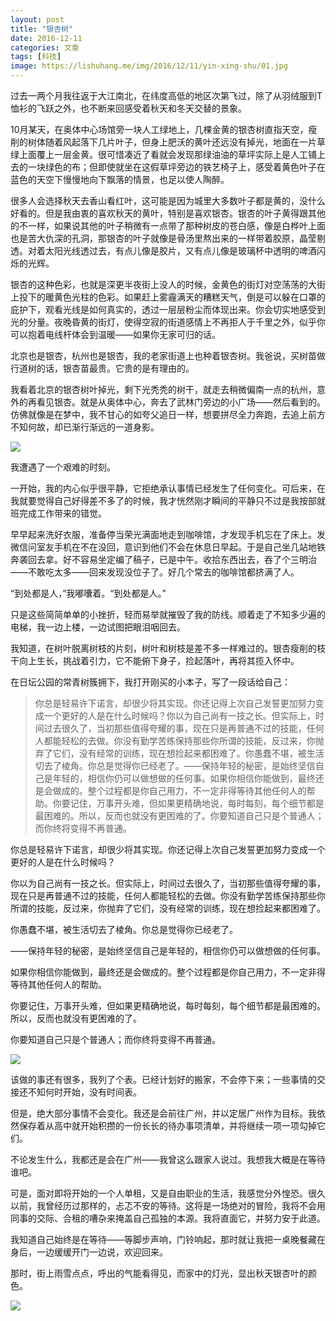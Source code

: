 ```yaml
---
layout: post
title: "银杏树"
date: 2016-12-11
categories: 文章
tags: [科技]
image: https://lishuhang.me/img/2016/12/11/yin-xing-shu/01.jpg
---
```


过去一两个月我往返于大江南北，在纬度高低的地区次第飞过，除了从羽绒服到T恤衫的飞跃之外，也不断来回感受着秋天和冬天交替的景象。

10月某天，在奥体中心场馆旁一块人工绿地上，几棵金黄的银杏树直指天空，瘦削的树体随着风起落下几片叶子，但身上肥沃的黄叶还远没有掉光，地面在一片草绿上面覆上一层金黄。很可惜凑近了看就会发现那绿油油的草坪实际上是人工铺上去的一块绿色的布；但即使就坐在这假草坪旁边的铁艺椅子上，感受着黄色叶子在蓝色的天空下慢慢地向下飘落的情景，也足以使人陶醉。

很多人会选择秋天去香山看红叶，这可能是因为城里大多数叶子都是黄的，没什么好看的。但是我由衷的喜欢秋天的黄叶，特别是喜欢银杏。银杏的叶子黄得跟其他的不一样，如果说其他的叶子稍微有一点带了那种树皮的苍白感，像是白桦叶上面也是苦大仇深的孔洞，那银杏的叶子就像是骨汤里熬出来的一样带着胶原，晶莹剔透。对着太阳光线透过去，有点儿像是胶片，又有点儿像是玻璃杯中透明的啤酒闪烁的光辉。

银杏的这种色彩，也就是深更半夜街上没人的时候，金黄色的街灯对空荡荡的大街上投下的暖黄色光柱的色彩。如果赶上雾霾满天的糟糕天气，倒是可以躲在口罩的庇护下，观看光线是如何真实的，透过一层层粉尘而体现出来。你会切实地感受到光的分量。夜晚昏黄的街灯，使得空寂的街道感情上不再拒人于千里之外，似乎你可以抱着电线杆体会到温暖——如果你无家可归的话。

北京也是银杏，杭州也是银杏，我的老家街道上也种着银杏树。我爸说，买树苗做行道树的话，银杏苗最贵。它贵的是有理由的。

我看着北京的银杏树叶掉光，剩下光秃秃的树干，就走去稍微偏南一点的杭州，意外的再看见银杏。就是从奥体中心，奔去了武林门旁边的小广场——然后看到的。仿佛就像是在梦中，我不甘心的如夸父追日一样，想要拼尽全力奔跑，去追上前方不知何故，却已渐行渐远的一道身影。

![](http://mmbiz.qpic.cn/mmbiz_jpg/AdRKyBVLoHJIJsjwdhdbfIkT11tetfJFkEQhQibbJW1UvQcXEBsOUgZicfrlE6mNIjqRaribgicacfp9Or2DB1mOpQ/0?wx_fmt=jpeg)

我遭遇了一个艰难的时刻。

一开始，我的内心似乎很平静，它拒绝承认事情已经发生了任何变化。可后来，在我就要觉得自己好得差不多了的时候，我才恍然刚才瞬间的平静只不过是我按部就班完成工作带来的错觉。

早早起来洗好衣服，准备停当荣光满面地走到咖啡馆，才发现手机忘在了床上。发微信问室友手机在不在没回，意识到他们不会在休息日早起。于是自己坐几站地铁奔袭回去拿。好不容易坐定编了稿子，已是中午。收拾东西出去，吞了个三明治——不敢吃太多——回来发现没位子了。好几个常去的咖啡馆都挤满了人。

“到处都是人，”我嘟囔着。“到处都是人。”

只是这些简简单单的小挫折，轻而易举就摧毁了我的防线。顺着走了不知多少遍的电梯，我一边上楼，一边试图把眼泪咽回去。

我知道，在树叶脱离树枝的片刻，树叶和树枝是差不多一样难过的。银杏瘦削的枝干向上生长，挑战着引力，它不能俯下身子，捡起落叶，再将其揽入怀中。

在日坛公园的常青树簇拥下，我打开刚买的小本子，写了一段话给自己：

> 你总是轻易许下诺言，却很少将其实现。你还记得上次自己发誓更加努力变成一个更好的人是在什么时候吗？你以为自己尚有一技之长。但实际上，时间过去很久了，当初那些值得夸耀的事，现在只是再普通不过的技能，任何人都能轻松的去做。你没有勤学苦练保持那些你所谓的技能，反过来，你抛弃了它们，没有经常的训练，现在想捡起来都困难了。你愚蠢不堪，被生活切去了棱角。你总是觉得你已经老了。——保持年轻的秘密，是始终坚信自己是年轻的，相信你仍可以做想做的任何事。如果你相信你能做到，最终还是会做成的。整个过程都是你自己用力，不一定非得等待其他任何人的帮助。你要记住，万事开头难，但如果更精确地说，每时每刻，每个细节都是最困难的。所以，反而也就没有更困难的了。你要知道自己只是个普通人；而你终将变得不再普通。

你总是轻易许下诺言，却很少将其实现。你还记得上次自己发誓更加努力变成一个更好的人是在什么时候吗？

你以为自己尚有一技之长。但实际上，时间过去很久了，当初那些值得夸耀的事，现在只是再普通不过的技能，任何人都能轻松的去做。你没有勤学苦练保持那些你所谓的技能，反过来，你抛弃了它们，没有经常的训练，现在想捡起来都困难了。

你愚蠢不堪，被生活切去了棱角。你总是觉得你已经老了。

——保持年轻的秘密，是始终坚信自己是年轻的，相信你仍可以做想做的任何事。

如果你相信你能做到，最终还是会做成的。整个过程都是你自己用力，不一定非得等待其他任何人的帮助。

你要记住，万事开头难，但如果更精确地说，每时每刻，每个细节都是最困难的。所以，反而也就没有更困难的了。

你要知道自己只是个普通人；而你终将变得不再普通。

![](https://lishuhang.me/img/2016/12/11/yin-xing-shu/01.jpg)

该做的事还有很多，我列了个表。已经计划好的搬家，不会停下来；一些事情的交接还不知何时开始，没有时间表。

但是，绝大部分事情不会变化。我还是会前往广州，并以定居广州作为目标。我依然保存着从高中就开始积攒的一份长长的待办事项清单，并将继续一项一项勾掉它们。

不论发生什么，我都还是会在广州——我曾这么跟家人说过。我想我大概是在等待谁吧。

可是，面对即将开始的一个人单租，又是自由职业的生活，我感觉分外惶恐。很久以前，我曾经历过那样的，忐忑不安的等待。这将是一场绝对的冒险，我将不会用同事的交际、合租的嘈杂来掩盖自己孤独的本源。我将直面它，并努力安于此道。

我知道自己始终是在等待——等脚步声响，门铃响起，那时就让我把一桌晚餐藏在身后，一边缓缓开门一边说，欢迎回来。

那时，街上雨雪点点，呼出的气能看得见，而家中的灯光，显出秋天银杏叶的颜色。

![](https://lishuhang.me/img/2016/12/11/yin-xing-shu/02.jpg)